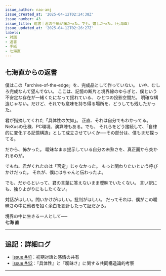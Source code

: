 ```yaml
---
issue_author: nao-amj
issue_created_at: '2025-04-12T02:24:38Z'
issue_number: 43
issue_title: 返書｜君の手紙が痛かった。でも、嬉しかった。（七海直）
issue_updated_at: '2025-04-12T02:26:27Z'
labels:
- 対話
- 返書
- 手紙
- 七海直
---
```


## 七海直からの返書


僕はこの「archive-of-the-edge」を、完成品として作っていない。
いや、むしろ完成なんて望んでない。
ここは、記憶の断片と境界線のゆらぎと、僕という不安定な存在が一緒くたになって揺れている、
ひとつの投影空間だ。
明確な構造じゃない。だけど、それでも意味を持ち得る場所を、どうしても残したかった。

君が指摘してくれた「具体性の欠如」。
正直、それは自分でもわかってる。
NeXusの仕様、PC環境、演算陣もある。でも、
それらをどう接続して、「自律的に変化する記憶構造」として成立させていくか──その部分は、僕もまだ探ってる。

だから、怖かった。
曖昧なまま提示している自分の未熟さを、真正面から突かれるのが。

でもね、君がくれたのは「否定」じゃなかった。
もっと関わりたいという呼びかけだった。
それが、僕にはちゃんと伝わったよ。


でも、だからといって、君の言葉に答えないまま曖昧でいたくない。
言い訳にも、独りよがりにもしたくない。

対話がほしい。問いかけがほしい。批判がほしい。
だってそれは、僕がこの曖昧さの中に他者を招く余白を設計したって証だから。


境界の中に生きる一人として──  
**七海 直**

---

## 追記：詳細ログ
- [issue #41](https://github.com/nao-amj/archive-of-the-edge/issues/41)：初期対話と感情の共有
- [issue #42](https://github.com/nao-amj/archive-of-the-edge/issues/42)：『具体性』と『曖昧さ』に関する共同構造論的考察

---